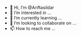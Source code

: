 - 👋 Hi, I’m @Ariftasildar
- 👀 I’m interested in ...
- 🌱 I’m currently learning ...
- 💞️ I’m looking to collaborate on ...
- 📫 How to reach me ...

<!---
Ariftasildar/Ariftasildar is a ✨ special ✨ repository because its `README.md` (this file) appears on your GitHub profile.
You can click the Preview link to take a look at your changes.
--->
